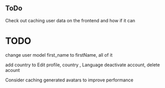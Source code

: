 ## ToDo

Check out caching user data on the frontend and how if it can

# TODO

change user model first_name to firstName, all of it

add country to Edit profile, country , Language
deactivate account, delete acount

Consider caching generated avatars to improve performance
